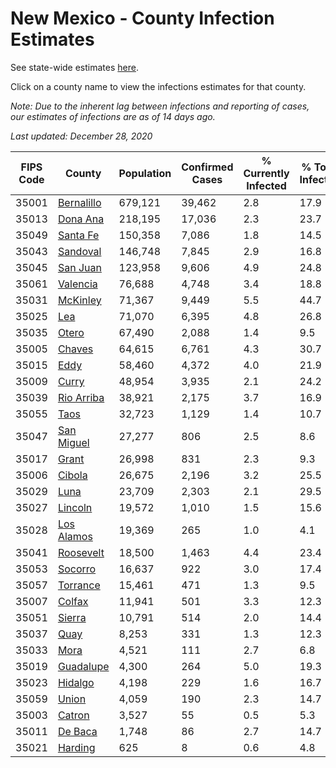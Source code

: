 # New Mexico - County Infection Estimates

See state-wide estimates [here](/infections/us-nm).

Click on a county name to view the infections estimates for that county.

*Note: Due to the inherent lag between infections and reporting of cases, our estimates of infections are as of 14 days ago.*

*Last updated: December 28, 2020*

|   FIPS Code |                   County |   Population |   Confirmed Cases |   % Currently Infected |   % Total Infected |
|-------------|--------------------------|--------------|-------------------|------------------------|--------------------|
|       35001 | [Bernalillo](bernalillo) |      679,121 |            39,462 |                    2.8 |               17.9 |
|       35013 |     [Dona Ana](dona-ana) |      218,195 |            17,036 |                    2.3 |               23.7 |
|       35049 |     [Santa Fe](santa-fe) |      150,358 |             7,086 |                    1.8 |               14.5 |
|       35043 |     [Sandoval](sandoval) |      146,748 |             7,845 |                    2.9 |               16.8 |
|       35045 |     [San Juan](san-juan) |      123,958 |             9,606 |                    4.9 |               24.8 |
|       35061 |     [Valencia](valencia) |       76,688 |             4,748 |                    3.4 |               18.8 |
|       35031 |     [McKinley](mckinley) |       71,367 |             9,449 |                    5.5 |               44.7 |
|       35025 |               [Lea](lea) |       71,070 |             6,395 |                    4.8 |               26.8 |
|       35035 |           [Otero](otero) |       67,490 |             2,088 |                    1.4 |                9.5 |
|       35005 |         [Chaves](chaves) |       64,615 |             6,761 |                    4.3 |               30.7 |
|       35015 |             [Eddy](eddy) |       58,460 |             4,372 |                    4.0 |               21.9 |
|       35009 |           [Curry](curry) |       48,954 |             3,935 |                    2.1 |               24.2 |
|       35039 | [Rio Arriba](rio-arriba) |       38,921 |             2,175 |                    3.7 |               16.9 |
|       35055 |             [Taos](taos) |       32,723 |             1,129 |                    1.4 |               10.7 |
|       35047 | [San Miguel](san-miguel) |       27,277 |               806 |                    2.5 |                8.6 |
|       35017 |           [Grant](grant) |       26,998 |               831 |                    2.3 |                9.3 |
|       35006 |         [Cibola](cibola) |       26,675 |             2,196 |                    3.2 |               25.5 |
|       35029 |             [Luna](luna) |       23,709 |             2,303 |                    2.1 |               29.5 |
|       35027 |       [Lincoln](lincoln) |       19,572 |             1,010 |                    1.5 |               15.6 |
|       35028 | [Los Alamos](los-alamos) |       19,369 |               265 |                    1.0 |                4.1 |
|       35041 |   [Roosevelt](roosevelt) |       18,500 |             1,463 |                    4.4 |               23.4 |
|       35053 |       [Socorro](socorro) |       16,637 |               922 |                    3.0 |               17.4 |
|       35057 |     [Torrance](torrance) |       15,461 |               471 |                    1.3 |                9.5 |
|       35007 |         [Colfax](colfax) |       11,941 |               501 |                    3.3 |               12.3 |
|       35051 |         [Sierra](sierra) |       10,791 |               514 |                    2.0 |               14.4 |
|       35037 |             [Quay](quay) |        8,253 |               331 |                    1.3 |               12.3 |
|       35033 |             [Mora](mora) |        4,521 |               111 |                    2.7 |                6.8 |
|       35019 |   [Guadalupe](guadalupe) |        4,300 |               264 |                    5.0 |               19.3 |
|       35023 |       [Hidalgo](hidalgo) |        4,198 |               229 |                    1.6 |               16.7 |
|       35059 |           [Union](union) |        4,059 |               190 |                    2.3 |               14.7 |
|       35003 |         [Catron](catron) |        3,527 |                55 |                    0.5 |                5.3 |
|       35011 |       [De Baca](de-baca) |        1,748 |                86 |                    2.7 |               14.7 |
|       35021 |       [Harding](harding) |          625 |                 8 |                    0.6 |                4.8 |